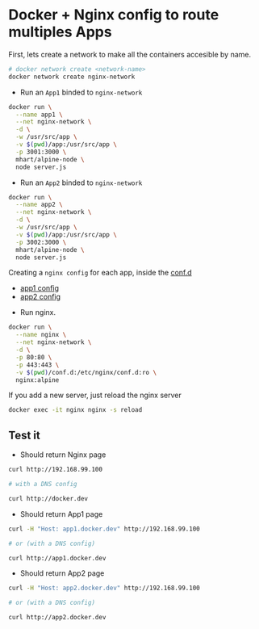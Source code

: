 
# Docker + Nginx config to route multiples Apps

First, lets create a network to make all the containers accesible by name.

```sh
# docker network create <network-name>
docker network create nginx-network
```

* Run an `App1` binded to `nginx-network`

```sh
docker run \
  --name app1 \
  --net nginx-network \
  -d \
  -w /usr/src/app \
  -v $(pwd)/app:/usr/src/app \
  -p 3001:3000 \
  mhart/alpine-node \
  node server.js
```

* Run an `App2` binded to `nginx-network`

```sh
docker run \
  --name app2 \
  --net nginx-network \
  -d \
  -w /usr/src/app \
  -v $(pwd)/app:/usr/src/app \
  -p 3002:3000 \
  mhart/alpine-node \
  node server.js
```

Creating a `nginx config` for each app, inside the [conf.d](conf.d)

- [app1 config](conf.d/vhost_app1.conf)
- [app2 config](conf.d/vhost_app2.conf)

* Run nginx.

```sh
docker run \
  --name nginx \
  --net nginx-network \
  -d \
  -p 80:80 \
  -p 443:443 \
  -v $(pwd)/conf.d:/etc/nginx/conf.d:ro \
  nginx:alpine
```

If you add a new server, just reload the nginx server

```sh
docker exec -it nginx nginx -s reload
```

## Test it

- Should return Nginx page
```sh
curl http://192.168.99.100

# with a DNS config

curl http://docker.dev
```

- Should return App1 page
```sh
curl -H "Host: app1.docker.dev" http://192.168.99.100

# or (with a DNS config)

curl http://app1.docker.dev
```

- Should return App2 page
```sh
curl -H "Host: app2.docker.dev" http://192.168.99.100

# or (with a DNS config)

curl http://app2.docker.dev
```
 
